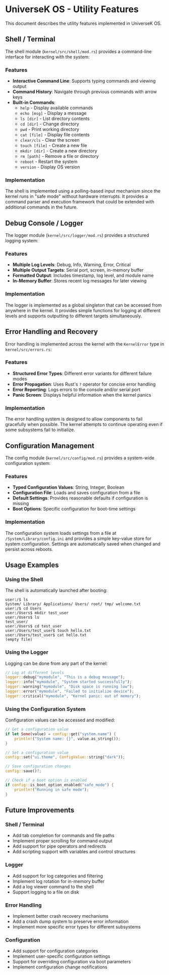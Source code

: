 # UniverseK OS - Utility Features

This document describes the utility features implemented in UniverseK OS.

## Shell / Terminal

The shell module (`kernel/src/shell/mod.rs`) provides a command-line interface for interacting with the system:

### Features

- **Interactive Command Line**: Supports typing commands and viewing output
- **Command History**: Navigate through previous commands with arrow keys
- **Built-in Commands**:
  - `help` - Display available commands
  - `echo [msg]` - Display a message
  - `ls [dir]` - List directory contents
  - `cd [dir]` - Change directory
  - `pwd` - Print working directory
  - `cat [file]` - Display file contents
  - `clear/cls` - Clear the screen
  - `touch [file]` - Create a new file
  - `mkdir [dir]` - Create a new directory
  - `rm [path]` - Remove a file or directory
  - `reboot` - Restart the system
  - `version` - Display OS version

### Implementation

The shell is implemented using a polling-based input mechanism since the kernel runs in "safe mode" without hardware interrupts. It provides a command parser and execution framework that could be extended with additional commands in the future.

## Debug Console / Logger

The logger module (`kernel/src/logger/mod.rs`) provides a structured logging system:

### Features

- **Multiple Log Levels**: Debug, Info, Warning, Error, Critical
- **Multiple Output Targets**: Serial port, screen, in-memory buffer
- **Formatted Output**: Includes timestamp, log level, and module name
- **In-Memory Buffer**: Stores recent log messages for later viewing

### Implementation

The logger is implemented as a global singleton that can be accessed from anywhere in the kernel. It provides simple functions for logging at different levels and supports outputting to different targets simultaneously.

## Error Handling and Recovery

Error handling is implemented across the kernel with the `KernelError` type in `kernel/src/errors.rs`:

### Features

- **Structured Error Types**: Different error variants for different failure modes
- **Error Propagation**: Uses Rust's `?` operator for concise error handling
- **Error Reporting**: Logs errors to the console and/or serial port
- **Panic Screen**: Displays helpful information when the kernel panics

### Implementation

The error handling system is designed to allow components to fail gracefully when possible. The kernel attempts to continue operating even if some subsystems fail to initialize.

## Configuration Management

The config module (`kernel/src/config/mod.rs`) provides a system-wide configuration system:

### Features

- **Typed Configuration Values**: String, Integer, Boolean
- **Configuration File**: Loads and saves configuration from a file
- **Default Settings**: Provides reasonable defaults if configuration is missing
- **Boot Options**: Specific configuration for boot-time settings

### Implementation

The configuration system loads settings from a file at `/System/Library/config.ini` and provides a simple key-value store for system configuration. Settings are automatically saved when changed and persist across reboots.

## Usage Examples

### Using the Shell

The shell is automatically launched after booting:

```
user:/$ ls
System/ Library/ Applications/ Users/ root/ tmp/ welcome.txt
user:/$ cd Users
user:/Users$ mkdir test_user
user:/Users$ ls
test_user/
user:/Users$ cd test_user
user:/Users/test_user$ touch hello.txt
user:/Users/test_user$ cat hello.txt
(empty file)
```

### Using the Logger

Logging can be done from any part of the kernel:

```rust
// Log at different levels
logger::debug("mymodule", "This is a debug message");
logger::info("mymodule", "System started successfully");
logger::warning("mymodule", "Disk space is running low");
logger::error("mymodule", "Failed to initialize device");
logger::critical("mymodule", "Kernel panic: out of memory");
```

### Using the Configuration System

Configuration values can be accessed and modified:

```rust
// Get a configuration value
if let Some(value) = config::get("system.name") {
    println!("System name: {}", value.as_string());
}

// Set a configuration value
config::set("ui.theme", ConfigValue::string("dark"));

// Save configuration changes
config::save()?;

// Check if a boot option is enabled
if config::is_boot_option_enabled("safe_mode") {
    println!("Running in safe mode");
}
```

## Future Improvements

### Shell / Terminal

- Add tab completion for commands and file paths
- Implement proper scrolling for command output
- Add support for pipe operators and redirects
- Add scripting support with variables and control structures

### Logger

- Add support for log categories and filtering
- Implement log rotation for in-memory buffer
- Add a log viewer command to the shell
- Support logging to a file on disk

### Error Handling

- Implement better crash recovery mechanisms
- Add a crash dump system to preserve error information
- Implement more specific error types for different subsystems

### Configuration

- Add support for configuration categories
- Implement user-specific configuration settings
- Support for overriding configuration via boot parameters
- Implement configuration change notifications
